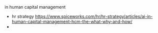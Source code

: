 in human capital management
- hr strategy https://www.spiceworks.com/hr/hr-strategy/articles/ai-in-human-capital-management-hcm-the-what-why-and-how/
- 